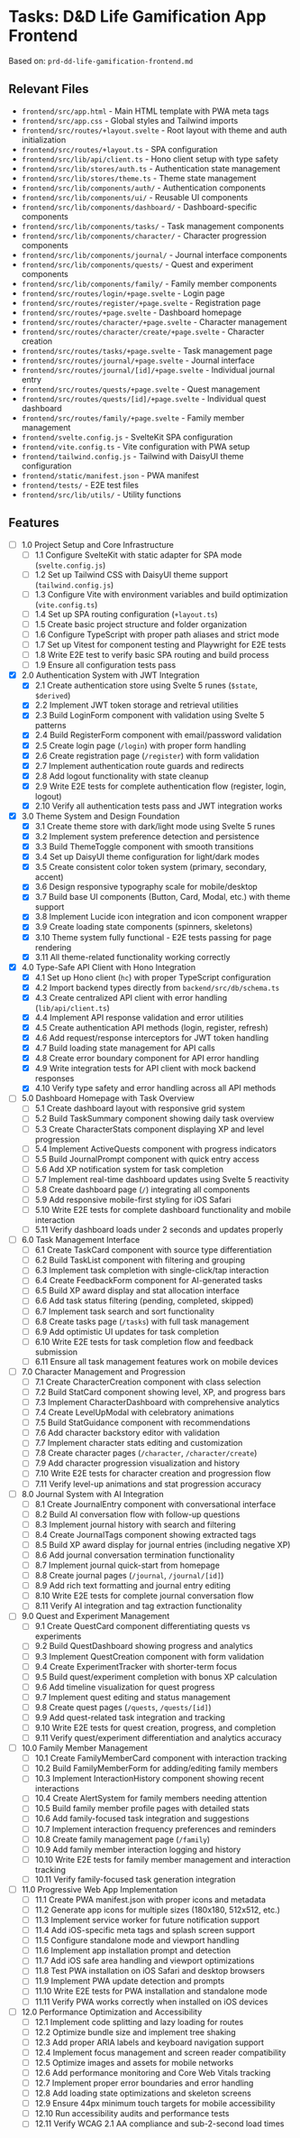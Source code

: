 # Tasks: D&D Life Gamification App Frontend

Based on: `prd-dd-life-gamification-frontend.md`

## Relevant Files

- `frontend/src/app.html` - Main HTML template with PWA meta tags
- `frontend/src/app.css` - Global styles and Tailwind imports
- `frontend/src/routes/+layout.svelte` - Root layout with theme and auth initialization
- `frontend/src/routes/+layout.ts` - SPA configuration
- `frontend/src/lib/api/client.ts` - Hono client setup with type safety
- `frontend/src/lib/stores/auth.ts` - Authentication state management
- `frontend/src/lib/stores/theme.ts` - Theme state management
- `frontend/src/lib/components/auth/` - Authentication components
- `frontend/src/lib/components/ui/` - Reusable UI components
- `frontend/src/lib/components/dashboard/` - Dashboard-specific components
- `frontend/src/lib/components/tasks/` - Task management components
- `frontend/src/lib/components/character/` - Character progression components
- `frontend/src/lib/components/journal/` - Journal interface components
- `frontend/src/lib/components/quests/` - Quest and experiment components
- `frontend/src/lib/components/family/` - Family member components
- `frontend/src/routes/login/+page.svelte` - Login page
- `frontend/src/routes/register/+page.svelte` - Registration page
- `frontend/src/routes/+page.svelte` - Dashboard homepage
- `frontend/src/routes/character/+page.svelte` - Character management
- `frontend/src/routes/character/create/+page.svelte` - Character creation
- `frontend/src/routes/tasks/+page.svelte` - Task management page
- `frontend/src/routes/journal/+page.svelte` - Journal interface
- `frontend/src/routes/journal/[id]/+page.svelte` - Individual journal entry
- `frontend/src/routes/quests/+page.svelte` - Quest management
- `frontend/src/routes/quests/[id]/+page.svelte` - Individual quest dashboard
- `frontend/src/routes/family/+page.svelte` - Family member management
- `frontend/svelte.config.js` - SvelteKit SPA configuration
- `frontend/vite.config.ts` - Vite configuration with PWA setup
- `frontend/tailwind.config.js` - Tailwind with DaisyUI theme configuration
- `frontend/static/manifest.json` - PWA manifest
- `frontend/tests/` - E2E test files
- `frontend/src/lib/utils/` - Utility functions

## Features

- [ ] 1.0 Project Setup and Core Infrastructure
  - [ ] 1.1 Configure SvelteKit with static adapter for SPA mode (`svelte.config.js`)
  - [ ] 1.2 Set up Tailwind CSS with DaisyUI theme support (`tailwind.config.js`)
  - [ ] 1.3 Configure Vite with environment variables and build optimization (`vite.config.ts`)
  - [ ] 1.4 Set up SPA routing configuration (`+layout.ts`)
  - [ ] 1.5 Create basic project structure and folder organization
  - [ ] 1.6 Configure TypeScript with proper path aliases and strict mode
  - [ ] 1.7 Set up Vitest for component testing and Playwright for E2E tests
  - [ ] 1.8 Write E2E test to verify basic SPA routing and build process
  - [ ] 1.9 Ensure all configuration tests pass

- [x] 2.0 Authentication System with JWT Integration
  - [x] 2.1 Create authentication store using Svelte 5 runes (`$state`, `$derived`)
  - [x] 2.2 Implement JWT token storage and retrieval utilities
  - [x] 2.3 Build LoginForm component with validation using Svelte 5 patterns
  - [x] 2.4 Build RegisterForm component with email/password validation
  - [x] 2.5 Create login page (`/login`) with proper form handling
  - [x] 2.6 Create registration page (`/register`) with form validation
  - [x] 2.7 Implement authentication route guards and redirects
  - [x] 2.8 Add logout functionality with state cleanup
  - [x] 2.9 Write E2E tests for complete authentication flow (register, login, logout)
  - [x] 2.10 Verify all authentication tests pass and JWT integration works

- [x] 3.0 Theme System and Design Foundation
  - [x] 3.1 Create theme store with dark/light mode using Svelte 5 runes
  - [x] 3.2 Implement system preference detection and persistence
  - [x] 3.3 Build ThemeToggle component with smooth transitions
  - [x] 3.4 Set up DaisyUI theme configuration for light/dark modes
  - [x] 3.5 Create consistent color token system (primary, secondary, accent)
  - [x] 3.6 Design responsive typography scale for mobile/desktop
  - [x] 3.7 Build base UI components (Button, Card, Modal, etc.) with theme support
  - [x] 3.8 Implement Lucide icon integration and icon component wrapper
  - [x] 3.9 Create loading state components (spinners, skeletons)
  - [x] 3.10 Theme system fully functional - E2E tests passing for page rendering
  - [x] 3.11 All theme-related functionality working correctly

- [x] 4.0 Type-Safe API Client with Hono Integration
  - [x] 4.1 Set up Hono client (`hc`) with proper TypeScript configuration
  - [x] 4.2 Import backend types directly from `backend/src/db/schema.ts`
  - [x] 4.3 Create centralized API client with error handling (`lib/api/client.ts`)
  - [x] 4.4 Implement API response validation and error utilities
  - [x] 4.5 Create authentication API methods (login, register, refresh)
  - [x] 4.6 Add request/response interceptors for JWT token handling
  - [x] 4.7 Build loading state management for API calls
  - [x] 4.8 Create error boundary component for API error handling
  - [x] 4.9 Write integration tests for API client with mock backend responses
  - [x] 4.10 Verify type safety and error handling across all API methods

- [ ] 5.0 Dashboard Homepage with Task Overview
  - [ ] 5.1 Create dashboard layout with responsive grid system
  - [ ] 5.2 Build TaskSummary component showing daily task overview
  - [ ] 5.3 Create CharacterStats component displaying XP and level progression
  - [ ] 5.4 Implement ActiveQuests component with progress indicators
  - [ ] 5.5 Build JournalPrompt component with quick entry access
  - [ ] 5.6 Add XP notification system for task completion
  - [ ] 5.7 Implement real-time dashboard updates using Svelte 5 reactivity
  - [ ] 5.8 Create dashboard page (`/`) integrating all components
  - [ ] 5.9 Add responsive mobile-first styling for iOS Safari
  - [ ] 5.10 Write E2E tests for complete dashboard functionality and mobile interaction
  - [ ] 5.11 Verify dashboard loads under 2 seconds and updates properly

- [ ] 6.0 Task Management Interface
  - [ ] 6.1 Create TaskCard component with source type differentiation
  - [ ] 6.2 Build TaskList component with filtering and grouping
  - [ ] 6.3 Implement task completion with single-click/tap interaction
  - [ ] 6.4 Create FeedbackForm component for AI-generated tasks
  - [ ] 6.5 Build XP award display and stat allocation interface
  - [ ] 6.6 Add task status filtering (pending, completed, skipped)
  - [ ] 6.7 Implement task search and sort functionality
  - [ ] 6.8 Create tasks page (`/tasks`) with full task management
  - [ ] 6.9 Add optimistic UI updates for task completion
  - [ ] 6.10 Write E2E tests for task completion flow and feedback submission
  - [ ] 6.11 Ensure all task management features work on mobile devices

- [ ] 7.0 Character Management and Progression
  - [ ] 7.1 Create CharacterCreation component with class selection
  - [ ] 7.2 Build StatCard component showing level, XP, and progress bars
  - [ ] 7.3 Implement CharacterDashboard with comprehensive analytics
  - [ ] 7.4 Create LevelUpModal with celebratory animations
  - [ ] 7.5 Build StatGuidance component with recommendations
  - [ ] 7.6 Add character backstory editor with validation
  - [ ] 7.7 Implement character stats editing and customization
  - [ ] 7.8 Create character pages (`/character`, `/character/create`)
  - [ ] 7.9 Add character progression visualization and history
  - [ ] 7.10 Write E2E tests for character creation and progression flow
  - [ ] 7.11 Verify level-up animations and stat progression accuracy

- [ ] 8.0 Journal System with AI Integration
  - [ ] 8.1 Create JournalEntry component with conversational interface
  - [ ] 8.2 Build AI conversation flow with follow-up questions
  - [ ] 8.3 Implement journal history with search and filtering
  - [ ] 8.4 Create JournalTags component showing extracted tags
  - [ ] 8.5 Build XP award display for journal entries (including negative XP)
  - [ ] 8.6 Add journal conversation termination functionality
  - [ ] 8.7 Implement journal quick-start from homepage
  - [ ] 8.8 Create journal pages (`/journal`, `/journal/[id]`)
  - [ ] 8.9 Add rich text formatting and journal entry editing
  - [ ] 8.10 Write E2E tests for complete journal conversation flow
  - [ ] 8.11 Verify AI integration and tag extraction functionality

- [ ] 9.0 Quest and Experiment Management
  - [ ] 9.1 Create QuestCard component differentiating quests vs experiments
  - [ ] 9.2 Build QuestDashboard showing progress and analytics
  - [ ] 9.3 Implement QuestCreation component with form validation
  - [ ] 9.4 Create ExperimentTracker with shorter-term focus
  - [ ] 9.5 Build quest/experiment completion with bonus XP calculation
  - [ ] 9.6 Add timeline visualization for quest progress
  - [ ] 9.7 Implement quest editing and status management
  - [ ] 9.8 Create quest pages (`/quests`, `/quests/[id]`)
  - [ ] 9.9 Add quest-related task integration and tracking
  - [ ] 9.10 Write E2E tests for quest creation, progress, and completion
  - [ ] 9.11 Verify quest/experiment differentiation and analytics accuracy

- [ ] 10.0 Family Member Management
  - [ ] 10.1 Create FamilyMemberCard component with interaction tracking
  - [ ] 10.2 Build FamilyMemberForm for adding/editing family members
  - [ ] 10.3 Implement InteractionHistory component showing recent interactions
  - [ ] 10.4 Create AlertSystem for family members needing attention
  - [ ] 10.5 Build family member profile pages with detailed stats
  - [ ] 10.6 Add family-focused task integration and suggestions
  - [ ] 10.7 Implement interaction frequency preferences and reminders
  - [ ] 10.8 Create family management page (`/family`)
  - [ ] 10.9 Add family member interaction logging and history
  - [ ] 10.10 Write E2E tests for family member management and interaction tracking
  - [ ] 10.11 Verify family-focused task generation integration

- [ ] 11.0 Progressive Web App Implementation
  - [ ] 11.1 Create PWA manifest.json with proper icons and metadata
  - [ ] 11.2 Generate app icons for multiple sizes (180x180, 512x512, etc.)
  - [ ] 11.3 Implement service worker for future notification support
  - [ ] 11.4 Add iOS-specific meta tags and splash screen support
  - [ ] 11.5 Configure standalone mode and viewport handling
  - [ ] 11.6 Implement app installation prompt and detection
  - [ ] 11.7 Add iOS safe area handling and viewport optimizations
  - [ ] 11.8 Test PWA installation on iOS Safari and desktop browsers
  - [ ] 11.9 Implement PWA update detection and prompts
  - [ ] 11.10 Write E2E tests for PWA installation and standalone mode
  - [ ] 11.11 Verify PWA works correctly when installed on iOS devices

- [ ] 12.0 Performance Optimization and Accessibility
  - [ ] 12.1 Implement code splitting and lazy loading for routes
  - [ ] 12.2 Optimize bundle size and implement tree shaking
  - [ ] 12.3 Add proper ARIA labels and keyboard navigation support
  - [ ] 12.4 Implement focus management and screen reader compatibility
  - [ ] 12.5 Optimize images and assets for mobile networks
  - [ ] 12.6 Add performance monitoring and Core Web Vitals tracking
  - [ ] 12.7 Implement proper error boundaries and error handling
  - [ ] 12.8 Add loading state optimizations and skeleton screens
  - [ ] 12.9 Ensure 44px minimum touch targets for mobile accessibility
  - [ ] 12.10 Run accessibility audits and performance tests
  - [ ] 12.11 Verify WCAG 2.1 AA compliance and sub-2-second load times
